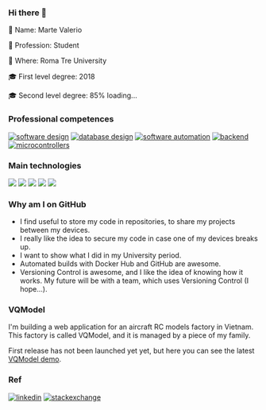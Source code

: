 ### Hi there 👋

👋 Name: Marte Valerio

:book: Profession: Student

:round_pushpin: Where: Roma Tre University

:mortar_board: First level degree: 2018

:mortar_board: Second level degree: 85% loading... 

### Professional competences

[![software design](https://img.shields.io/badge/-software%20design-9cf?style=for-the-badge)](#)
[![database design](https://img.shields.io/badge/-database%20design-9cf?style=for-the-badge)](#)
[![software automation](https://img.shields.io/badge/-software%20automation-9cf?style=for-the-badge)](#)
[![backend](https://img.shields.io/badge/-backend-9cf?style=for-the-badge)](#)
[![microcontrollers](https://img.shields.io/badge/-microcontrollers-9cf?style=for-the-badge)](#)

### Main technologies

[![](https://img.shields.io/badge/-angular-9cf?style=for-the-badge&logo=angular)](#)
[![](https://img.shields.io/badge/-django-9cf?style=for-the-badge&logo=django)](#)
[![](https://img.shields.io/badge/-python-9cf?style=for-the-badge&logo=python)](#)
[![](https://img.shields.io/badge/-bash-9cf?style=for-the-badge&logo=GNU%20bash)](#)
[![](https://img.shields.io/badge/-docker-9cf?style=for-the-badge&logo=docker)](#)

### Why am I on GitHub

- I find useful to store my code in repositories, to share my projects between my devices.
- I really like the idea to secure my code in case one of my devices breaks up.
- I want to show what I did in my University period.
- Automated builds with Docker Hub and GitHub are awesome.
- Versioning Control is awesome, and I like the idea of knowing how it works. My future will be with a team, which uses Versioning Control (I hope...).

### VQModel

I'm building a web application for an aircraft RC models factory in Vietnam. This factory is called VQModel, and it is managed by a piece of my family.

First release has not been launched yet yet, but here you can see the latest [VQModel demo](http://vqmodel.com/angular).

### Ref

[![linkedin](https://img.shields.io/badge/-linkedin-lightgrey?style=for-the-badge)](https://www.linkedin.com/in/marte-valerio-f-a8a33315a)
[![stackexchange](https://img.shields.io/badge/-stackexchange-lightgrey?style=for-the-badge)](https://stackexchange.com/users/20414037/marte-valerio-falcone?tab=accounts)
